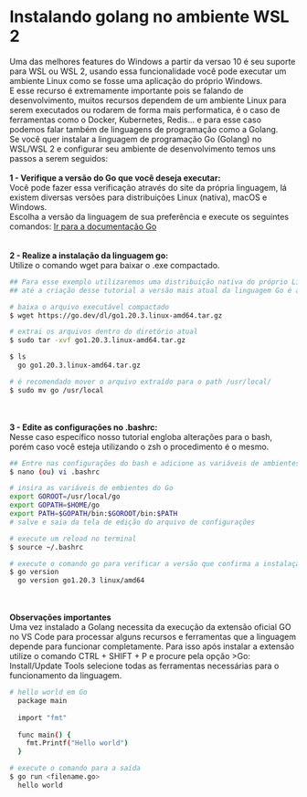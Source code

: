 # Instalando golang no ambiente WSL 2
</hr>

Uma das melhores features do Windows a partir da versao 10 é seu suporte para WSL ou WSL 2, usando essa funcionalidade você pode executar
um ambiente Linux como se fosse uma aplicação do próprio Windows.</br>
E esse recurso é extremamente importante pois se falando de desenvolvimento, muitos recursos dependem de um ambiente Linux para serem executados
ou rodarem de forma mais performatica, é o caso de ferramentas como o Docker, Kubernetes, Redis... e para esse caso podemos falar também de linguagens
de programação como a Golang.</br>
Se você quer instalar a linguagem de programação Go (Golang) no WSL/WSL 2 e configurar seu ambiente de desenvolvimento temos uns passos a serem seguidos:
</br></br>
<strong>1 - Verifique a versão do Go que você deseja executar:</strong></br>
Você pode fazer essa verificação através do site da própria linguagem, lá existem diversas versões para distribuições Linux (nativa), macOS e Windows.</br>
Escolha a versão da linguagem de sua preferência e execute os seguintes comandos:
<a href="https://go.dev/dl/">Ir para a documentação Go</a></br>
</br></br>
<strong>2 - Realize a instalação da linguagem go:</strong></br>
Utilize o comando wget para baixar o .exe compactado.
```bash
## Para esse exemplo utilizaremos uma distribuição nativa do próprio Linux visto que o WSL simula esse ambiente
## até a criação desse tutorial a versão mais atual da linguagem Go é a 1.20.3

# baixa o arquivo executável compactado
$ wget https://go.dev/dl/go1.20.3.linux-amd64.tar.gz

# extrai os arquivos dentro do diretório atual
$ sudo tar -xvf go1.20.3.linux-amd64.tar.gz

$ ls
  go go1.20.3.linux-amd64.tar.gz

# é recomendado mover o arquivo extraído para o path /usr/local/
$ sudo mv go /usr/local
```
</br></br>
<strong>3 - Edite as configurações no .bashrc:</strong></br>
Nesse caso específico nosso tutorial engloba alterações para o bash, porém caso você esteja utilizando o zsh o procedimento é o mesmo.
```bash
## Entre nas configurações do bash e adicione as variáveis de ambientes do Go
$ nano (ou) vi .bashrc

# insira as variáveis de embientes do Go
export GOROOT=/usr/local/go
export GOPATH=$HOME/go
export PATH=$GOPATH/bin:$GOROOT/bin:$PATH
# salve e saia da tela de edição do arquivo de configurações

# execute um reload no terminal 
$ source ~/.bashrc

# execute o comando go para verificar a versão que confirma a instalação
$ go version
  go version go1.20.3 linux/amd64
```
</br></br>
<strong>Observações importantes</strong></br>
Uma vez instalado a Golang necessita da execução da extensão oficial GO no VS Code para processar alguns recursos e ferramentas que a linguagem
depende para funcionar completamente. Para isso após instalar a extensão utilize o comando CTRL + SHIFT + P e procure pela opção >Go: Install/Update Tools
selecione todas as ferramentas necessárias para o funcionamento da linguagem.
```bash
# hello world em Go
  package main
  
  import "fmt"
  
  func main() {
    fmt.Printf("Hello world")
  }
```
```bash
# execute o comando para a saída
$ go run <filename.go>
  hello world
```
